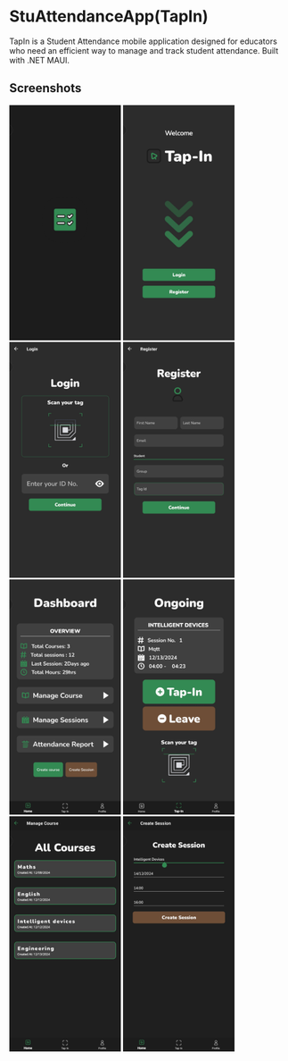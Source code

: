 # StuAttendanceApp(TapIn) 
TapIn is a Student Attendance mobile application designed for educators who need an efficient way to manage and track student attendance. Built with .NET MAUI.

## Screenshots
<img src="StudentAttendanceApp/Documentation/TapInScreen1.jpg" alt="screenshot" width="200"/>
<img src="StudentAttendanceApp/Documentation/TapInScreen2.jpg" alt="screenshot" width="200"/>
<img src="StudentAttendanceApp/Documentation/TapInScreen3.jpg" alt="screenshot" width="200"/>
<img src="StudentAttendanceApp/Documentation/TapInScreen4.jpg" alt="screenshot" width="200"/>
<img src="StudentAttendanceApp/Documentation/TapInScreen5.jpg" alt="screenshot" width="200"/>
<img src="StudentAttendanceApp/Documentation/TapInScreen6.jpg" alt="screenshot" width="200"/>
<img src="StudentAttendanceApp/Documentation/TapInScreen7.jpg" alt="screenshot" width="200"/>
<img src="StudentAttendanceApp/Documentation/TapInScreen8.jpg" alt="screenshot" width="200"/>
